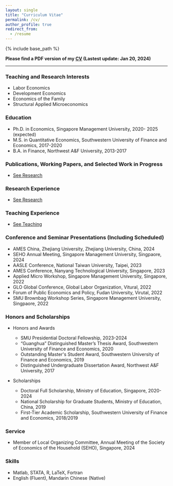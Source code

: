 ```yaml
---
layout: single
title: "Curriculum Vitae"
permalink: /cv/
author_profile: true
redirect_from:  
  - /resume
---
```



{% include base_path %}

**Please find a PDF version of my <a href="../files/CV_Yutao_Wang.pdf" target="_blank" rel="noopener noreferrer">
  <i class="fas fa-file-pdf"></i>CV</a> (Lastest update: Jan 20, 2024)**
<!--- [CV](https://Yutao-Wang-Econ.github.io/files/CV_Yutao_Wang.pdf){: .btn--research}. --->

------
### Teaching and Research Interests
  * Labor Economics
  * Development Economics
  * Economics of the Family
  * Structural Applied Microeconomics

### Education
* Ph.D. in Economics, Singapore Management University, 2020- 2025 (expected)
* M.S. in Quantitative Economics, Southwestern University of Finance and Economics, 2017-2020
* B.A. in Finance, Northwest A&F University, 2013-2017

### Publications, Working Papers, and Selected Work in Progress
* <a href="https://yutao-wang-econ.github.io/research/" target="_blank" rel="noopener noreferrer">
  <i class="fa fa-link"></i>See Research</a>

### Research Experience
* <a href="https://yutao-wang-econ.github.io/research/" target="_blank" rel="noopener noreferrer">
  <i class="fa fa-link"></i>See Research</a>

### Teaching Experience
* <a href="https://yutao-wang-econ.github.io/teaching/" target="_blank" rel="noopener noreferrer">
  <i class="fa fa-link"></i>See Teaching</a>

### Conference and Seminar Presentations (Including Scheduled)
* AMES China, Zhejiang University, Zhejiang University, China, 2024
* SEHO Annual Meeting, Singapore Management University, Singpaore, 2024
* AASLE Conference, National Taiwan University, Taipei, 2023
* AMES Conference, Nanyang Technological University, Singapore, 2023
* Applied Micro Workshop, Singapore Management University, Singapore, 2022
* GLO Global Conference, Global Labor Organization, Vitural, 2022
* Forum of Public Economics and Policy, Fudan University, Virutal, 2022
* SMU Brownbag Workshop Series, Singapore Management University, Singpaore, 2022

### Honors and Scholarships
* Honors and Awards
  * SMU Presidential Doctoral Fellowship, 2023-2024
  * “Guanghua” Distinguished Master’s Thesis Award, Southwestern University of Finance and Economics, 2020
  * Outstanding Master's Student Award, Southwestern University of Finance and Economics, 2019
  * Distinguished Undergraduate Dissertation Award, Northwest A&F University, 2017
 
* Scholarships
  * Doctoral Full Scholarship, Ministry of Education, Singapore, 2020-2024
  * National Scholarship for Graduate Students, Ministry of Education, China, 2019
  * First-Tier Academic Scholarship, Southwestern University of Finance and Economics, 2018/2019

### Service
* Member of Local Organizing Committee, Annual Meeting of the Society of Economics of the Household (SEHO), Singapore, 2024

### Skills
* Matlab, STATA, R, LaTeX, Fortran
* English (Fluent), Mandarin Chinese (Native)
